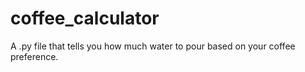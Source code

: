 # coffee_calculator
A .py file that tells you how much water to pour based on your coffee preference.
